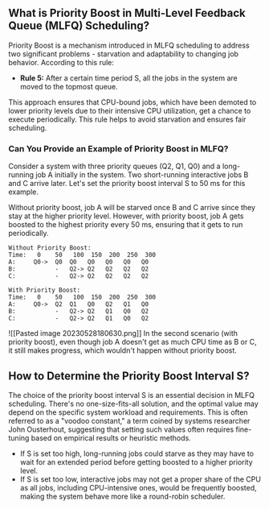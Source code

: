 ## What is Priority Boost in Multi-Level Feedback Queue (MLFQ) Scheduling?

Priority Boost is a mechanism introduced in MLFQ scheduling to address two significant problems - starvation and adaptability to changing job behavior. According to this rule:

- **Rule 5:** After a certain time period S, all the jobs in the system are moved to the topmost queue.

This approach ensures that CPU-bound jobs, which have been demoted to lower priority levels due to their intensive CPU utilization, get a chance to execute periodically. This rule helps to avoid starvation and ensures fair scheduling.

### Can You Provide an Example of Priority Boost in MLFQ?

Consider a system with three priority queues (Q2, Q1, Q0) and a long-running job A initially in the system. Two short-running interactive jobs B and C arrive later. Let's set the priority boost interval S to 50 ms for this example.

Without priority boost, job A will be starved once B and C arrive since they stay at the higher priority level. However, with priority boost, job A gets boosted to the highest priority every 50 ms, ensuring that it gets to run periodically.

```plaintext
Without Priority Boost:
Time:   0    50   100  150  200  250  300
A:     Q0->  Q0  Q0   Q0   Q0   Q0   Q0
B:           -   Q2-> Q2   Q2   Q2   Q2
C:           -   Q2-> Q2   Q2   Q2   Q2

With Priority Boost:
Time:   0    50   100  150  200  250  300
A:     Q0->  Q2  Q1   Q0   Q2   Q1   Q0
B:           -   Q2-> Q2   Q1   Q0   Q2
C:           -   Q2-> Q2   Q1   Q0   Q2
```
![[Pasted image 20230528180630.png]]
In the second scenario (with priority boost), even though job A doesn't get as much CPU time as B or C, it still makes progress, which wouldn't happen without priority boost.

## How to Determine the Priority Boost Interval S?

The choice of the priority boost interval S is an essential decision in MLFQ scheduling. There's no one-size-fits-all solution, and the optimal value may depend on the specific system workload and requirements. This is often referred to as a "voodoo constant," a term coined by systems researcher John Ousterhout, suggesting that setting such values often requires fine-tuning based on empirical results or heuristic methods.

- If S is set too high, long-running jobs could starve as they may have to wait for an extended period before getting boosted to a higher priority level.
- If S is set too low, interactive jobs may not get a proper share of the CPU as all jobs, including CPU-intensive ones, would be frequently boosted, making the system behave more like a round-robin scheduler.